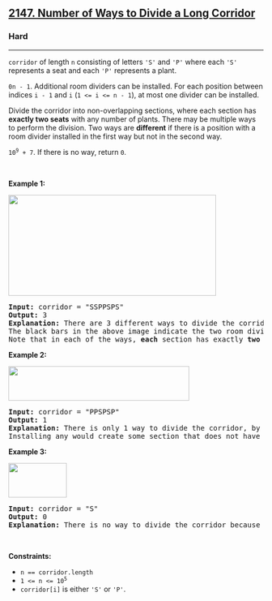 <h2><a href="https://leetcode.com/problems/number-of-ways-to-divide-a-long-corridor/">2147. Number of Ways to Divide a Long Corridor</a></h2><h3>Hard</h3><hr><div><p><code>corridor</code><font papago-translate="splitted"> of length </font><code>n</code><font papago-translate="splitted"> consisting of letters </font><code>'S'</code><font papago-translate="splitted"> and </font><code>'P'</code><font papago-translate="splitted"> where each </font><code>'S'</code><font papago-translate="splitted"> represents a seat and each </font><code>'P'</code><font papago-translate="splitted"> represents a plant.</font></p>

<p><code>0</code><code>n - 1</code><font papago-translate="splitted">. Additional room dividers can be installed. For each position between indices </font><code>i - 1</code><font papago-translate="splitted"> and </font><code>i</code><font papago-translate="splitted"> (</font><code>1 &lt;= i &lt;= n - 1</code><font papago-translate="splitted">), at most one divider can be installed.</font></p>

<p>Divide the corridor into non-overlapping sections, where each section has <strong>exactly two seats</strong> with any number of plants. There may be multiple ways to perform the division. Two ways are <strong>different</strong> if there is a position with a room divider installed in the first way but not in the second way.</p>

<p> <code>10<sup>9</sup> + 7</code><font papago-translate="splitted">. If there is no way, return </font><code>0</code><font papago-translate="splitted">.</font></p>

<p>&nbsp;</p>
<p><strong class="example">Example 1:</strong></p>
<img alt="" src="https://assets.leetcode.com/uploads/2021/12/04/1.png" style="width: 410px; height: 199px;">
<pre><strong>Input:</strong> corridor = "SSPPSPS"
<strong>Output:</strong> 3
<strong>Explanation:</strong> There are 3 different ways to divide the corridor.
The black bars in the above image indicate the two room dividers already installed.
Note that in each of the ways, <strong>each</strong> section has exactly <strong>two</strong> seats.
</pre>

<p><strong class="example">Example 2:</strong></p>
<img alt="" src="https://assets.leetcode.com/uploads/2021/12/04/2.png" style="width: 357px; height: 68px;">
<pre><strong>Input:</strong> corridor = "PPSPSP"
<strong>Output:</strong> 1
<strong>Explanation:</strong> There is only 1 way to divide the corridor, by not installing any additional dividers.
Installing any would create some section that does not have exactly two seats.
</pre>

<p><strong class="example">Example 3:</strong></p>
<img alt="" src="https://assets.leetcode.com/uploads/2021/12/12/3.png" style="width: 115px; height: 68px;">
<pre><strong>Input:</strong> corridor = "S"
<strong>Output:</strong> 0
<strong>Explanation:</strong> There is no way to divide the corridor because there will always be a section that does not have exactly two seats.
</pre>

<p>&nbsp;</p>
<p><strong>Constraints:</strong></p>

<ul>
	<li><code>n == corridor.length</code></li>
	<li><code>1 &lt;= n &lt;= 10<sup>5</sup></code></li>
	<li><code>corridor[i]</code><font papago-translate="splitted"> is either </font><code>'S'</code><font papago-translate="splitted"> or </font><code>'P'</code><font papago-translate="splitted">.</font></li>
</ul>
</div>